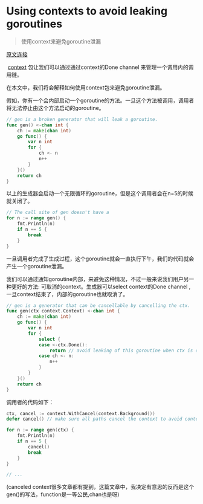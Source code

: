 # Using contexts to avoid leaking goroutines

> 使用context来避免goroutine泄漏

[原文连接](https://rakyll.org/leakingctx/)

 [context](https://godoc.org/pkg/context)  包让我们可以通过通过context的Done channel 来管理一个调用内的调用链。

在本文中，我们将会解释如何使用context包来避免goroutine泄漏。

假如，你有一个会内部启动一个goroutine的方法。一旦这个方法被调用，调用者将无法停止由这个方法启动的goroutine。

```go
// gen is a broken generator that will leak a goroutine.
func gen() <-chan int {
	ch := make(chan int)
	go func() {
		var n int
		for {
			ch <- n
			n++
		}
	}()
	return ch
}
```

以上的生成器会启动一个无限循环的goroutine，但是这个调用者会在n=5的时候就关闭了。

```go
// The call site of gen doesn't have a 
for n := range gen() {
    fmt.Println(n)
    if n == 5 {
        break
    }
}
```

一旦调用者完成了生成过程，这个goroutine就会一直执行下午，我们的代码就会产生一个goroutine泄漏。

我们可以通过通知goroutine内部，来避免这种情况，不过一般来说我们用户另一种更好的方法: 可取消的context。生成器可以select context的Done channel , 一旦context结束了，内部的goroutine也就取消了。

```go
// gen is a generator that can be cancellable by cancelling the ctx.
func gen(ctx context.Context) <-chan int {
	ch := make(chan int)
	go func() {
		var n int
		for {
			select {
			case <-ctx.Done():
				return // avoid leaking of this goroutine when ctx is done.
			case ch <- n:
				n++
			}
		}
	}()
	return ch
}
```

调用者的代码如下：

```go
ctx, cancel := context.WithCancel(context.Background())
defer cancel() // make sure all paths cancel the context to avoid context leak

for n := range gen(ctx) {
    fmt.Println(n)
    if n == 5 {
        cancel()
        break
    }
}

// ...
```

(canceled context很多文章都有提到，这篇文章中，我决定有意思的反而是这个gen()的写法，function是一等公民,chan也是呀)